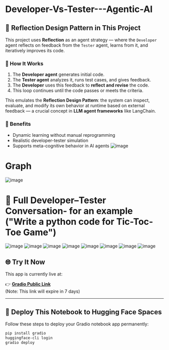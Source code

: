 # Developer-Vs-Tester---Agentic-AI

## 🔄 Reflection Design Pattern in This Project

This project uses **Reflection** as an agent strategy — where the `Developer` agent reflects on feedback from the `Tester` agent, learns from it, and iteratively improves its code.

### 🧠 How It Works

1. The **Developer agent** generates initial code.
2. The **Tester agent** analyzes it, runs test cases, and gives feedback.
3. The **Developer** uses this feedback to **reflect and revise** the code.
4. This loop continues until the code passes or meets the criteria.

This emulates the **Reflection Design Pattern**: the system can inspect, evaluate, and modify its own behavior at runtime based on external feedback — a crucial concept in **LLM agent frameworks** like LangChain.

### 🔁 Benefits
- Dynamic learning without manual reprogramming
- Realistic developer-tester simulation
- Supports meta-cognitive behavior in AI agents
![image](https://github.com/user-attachments/assets/79c4e8a2-5432-45f5-b9d9-894e035b130b)

# Graph
![image](https://github.com/user-attachments/assets/860105f4-7b20-42fc-9501-5c6ba4429a69)

# 📜 Full Developer–Tester Conversation- for an example ("Write a python code for Tic-Toc-Toe Game")
![image](https://github.com/user-attachments/assets/ff923aeb-2f78-4526-b7d7-7cf752ef18c2)
![image](https://github.com/user-attachments/assets/bee64e99-f743-4984-bb23-8c4c3afd7724)
![image](https://github.com/user-attachments/assets/39d7bfe3-068b-4482-80c4-ad68cd161b5a)
![image](https://github.com/user-attachments/assets/ddeefa64-417b-4b16-89a4-2194d81464b6)
![image](https://github.com/user-attachments/assets/1dc10e6c-34b4-4f2e-896c-26b95433a241)
![image](https://github.com/user-attachments/assets/d669bcd6-5f9a-4d58-bfd9-10c3c5b62546)
![image](https://github.com/user-attachments/assets/a94b4e95-7781-48d9-afa9-8e46b3eb9c6e)
![image](https://github.com/user-attachments/assets/a53099a2-7f04-447d-99e3-1bcc9c103261)












## 🌐 Try It Now

This app is currently live at:

👉 **[Gradio Public Link](https://ade852361a353873ed.gradio.live)**  
(Note: This link will expire in 7 days)

---
## 🚀 Deploy This Notebook to Hugging Face Spaces

Follow these steps to deploy your Gradio notebook app permanently:

```bash
pip install gradio
huggingface-cli login
gradio deploy
